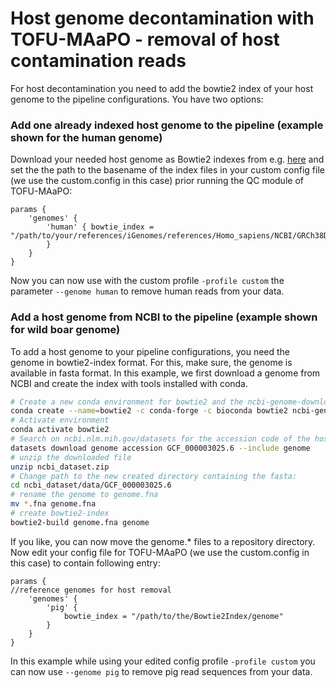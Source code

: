 #  Host genome decontamination with TOFU-MAaPO - removal of host contamination reads

For host decontamination you need to add the bowtie2 index of your host genome to the pipeline configurations. 
You have two options:
### Add one already indexed host genome to the pipeline (example shown for the human genome)
Download your needed host genome as Bowtie2 indexes from e.g. [here](https://benlangmead.github.io/aws-indexes/bowtie) and set the the path to the basename of the index files in your custom config file (we use the custom.config in this case) prior running the QC module of TOFU-MAaPO:
```
params {
	'genomes' {
		'human' { bowtie_index = "/path/to/your/references/iGenomes/references/Homo_sapiens/NCBI/GRCh38Decoy/Sequence/Bowtie2Index/genome"
		}
	}
}
```
Now you can now use with the custom profile `-profile custom` the parameter `--genome human` to remove human reads from your data.
### Add a host genome from NCBI to the pipeline (example shown for wild boar genome)
To add a host genome to your pipeline configurations, you need the genome in bowtie2-index format. For this, make sure, the genome is available in fasta format. In this example, we first download a genome from NCBI and create the index with tools installed with conda.
```bash
# Create a new conda environment for bowtie2 and the ncbi-genome-download tool
conda create --name=bowtie2 -c conda-forge -c bioconda bowtie2 ncbi-genome-download unzip
# Activate environment
conda activate bowtie2
# Search on ncbi.nlm.nih.gov/datasets for the accession code of the host genome of your choice, as an example we use pig (Sus scrofa) Sscrofa 11.1:
datasets download genome accession GCF_000003025.6 --include genome
# unzip the downloaded file
unzip ncbi_dataset.zip
# Change path to the new created directory containing the fasta:
cd ncbi_dataset/data/GCF_000003025.6
# rename the genome to genome.fna
mv *.fna genome.fna
# create bowtie2-index
bowtie2-build genome.fna genome
```
If you like, you can now move the genome.* files to a repository directory. Now edit your config file for TOFU-MAaPO (we use the custom.config in this case) to contain following entry:
```
params {
//reference genomes for host removal
	'genomes' {
		'pig' {
			bowtie_index = "/path/to/the/Bowtie2Index/genome"
		}
	}
}
```
In this example while using your edited config profile `-profile custom` you can now use `--genome pig` to remove pig read sequences from your data.
